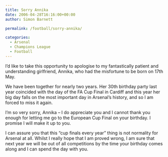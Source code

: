 ```yaml
---
title: Sorry Annika
date: 2006-04-28T16:16:00+00:00
author: Simon Barnett

permalink: /football/sorry-annika/

categories:
  - Arsenal
  - Champions League
  - Football
---
```

I&#8217;d like to take this opportunity to apologise to my fantastically patient and understanding girlfriend, Annika, who had the misfortune to be born on 17th May.

We have been together for nearly two years. Her 30th birthday party last year coincided with the day of the FA Cup Final in Cardiff and this year her big day falls on the most important day in Arsenal&#8217;s history, and so I am forced to miss it again.

I&#8217;m so very sorry, Annika &#8211; I do appreciate you and I cannot thank you enough for letting me go to the European Cup Final on your birthday. I promise I will make it up to you.

I can assure you that this &#8220;cup finals every year&#8221; thing is not normality for Arsenal at all. Whilst I really hope that I am proved wrong, I am sure that next year we will be out of all competitions by the time your birthday comes along and I can spend the day with you.
